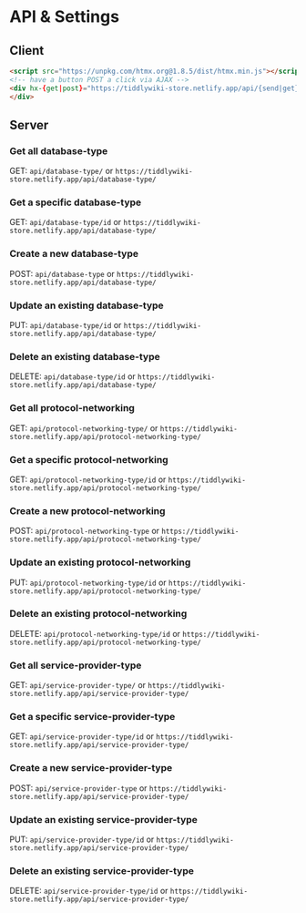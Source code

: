 # API & Settings

## Client
```html
<script src="https://unpkg.com/htmx.org@1.8.5/dist/htmx.min.js"></script>
<!-- have a button POST a click via AJAX -->
<div hx-{get|post}="https://tiddlywiki-store.netlify.app/api/{send|get}/{databaseName|serviceDatabase|}/{first|latest|all|list|view}" hx-value={obj|json|xml|html|txt} hx-swap="outerHTML">
</div>
```

## Server
### Get all database-type 
GET: `api/database-type/` or `https://tiddlywiki-store.netlify.app/api/database-type/`

### Get a specific database-type  
GET: `api/database-type/id` or `https://tiddlywiki-store.netlify.app/api/database-type/`

### Create a new database-type 
POST: `api/database-type` or `https://tiddlywiki-store.netlify.app/api/database-type/`

### Update an existing database-type
PUT: `api/database-type/id` or `https://tiddlywiki-store.netlify.app/api/database-type/`

###  Delete an existing database-type
DELETE: `api/database-type/id` or `https://tiddlywiki-store.netlify.app/api/database-type/`

### Get all protocol-networking 
GET: `api/protocol-networking-type/` or `https://tiddlywiki-store.netlify.app/api/protocol-networking-type/`

### Get a specific protocol-networking  
GET: `api/protocol-networking-type/id` or `https://tiddlywiki-store.netlify.app/api/protocol-networking-type/`

### Create a new protocol-networking 
POST: `api/protocol-networking-type` or `https://tiddlywiki-store.netlify.app/api/protocol-networking-type/`

### Update an existing protocol-networking
PUT: `api/protocol-networking-type/id` or `https://tiddlywiki-store.netlify.app/api/protocol-networking-type/`

###  Delete an existing protocol-networking
DELETE: `api/protocol-networking-type/id` or `https://tiddlywiki-store.netlify.app/api/protocol-networking-type/`

### Get all service-provider-type 
GET: `api/service-provider-type/` or `https://tiddlywiki-store.netlify.app/api/service-provider-type/`

### Get a specific service-provider-type  
GET: `api/service-provider-type/id` or `https://tiddlywiki-store.netlify.app/api/service-provider-type/`

### Create a new service-provider-type 
POST: `api/service-provider-type` or `https://tiddlywiki-store.netlify.app/api/service-provider-type/`

### Update an existing service-provider-type
PUT: `api/service-provider-type/id` or `https://tiddlywiki-store.netlify.app/api/service-provider-type/`

###  Delete an existing service-provider-type
DELETE: `api/service-provider-type/id` or `https://tiddlywiki-store.netlify.app/api/service-provider-type/`
